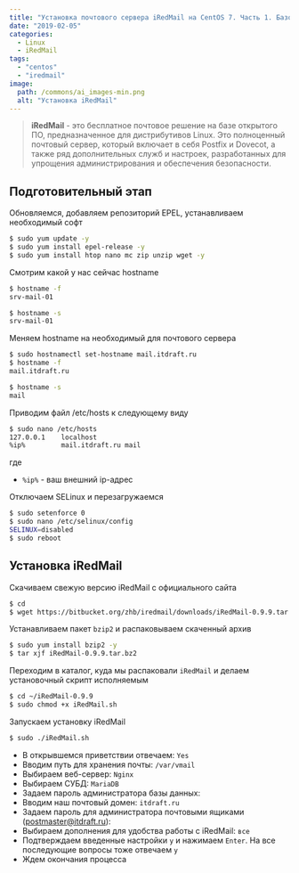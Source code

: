 ```yaml
---
title: "Установка почтового сервера iRedMail на CentOS 7. Часть 1. Базовая установка"
date: "2019-02-05"
categories: 
  - Linux
  - iRedMail
tags: 
  - "centos"
  - "iredmail"
image:
  path: /commons/ai_images-min.png
  alt: "Установка iRedMail"
---
```


> **iRedMail** - это бесплатное почтовое решение на базе открытого ПО, предназначенное для дистрибутивов Linux. Это полноценный почтовый сервер, который включает в себя Postfix и Dovecot, а также ряд дополнительных служб и настроек, разработанных для упрощения администрирования и обеспечения безопасности.

## Подготовительный этап

Обновляемся, добавляем репозиторий EPEL, устанавливаем необходимый софт

```sh
$ sudo yum update -y
$ sudo yum install epel-release -y
$ sudo yum install htop nano mc zip unzip wget -y
```

Смотрим какой у нас сейчас hostname

```sh
$ hostname -f
srv-mail-01

$ hostname -s
srv-mail-01
```

Меняем hostname на необходимый для почтового сервера

```sh
$ sudo hostnamectl set-hostname mail.itdraft.ru
$ hostname -f
mail.itdraft.ru

$ hostname -s
mail
```

Приводим файл /etc/hosts к следующему виду

```sh
$ sudo nano /etc/hosts
127.0.0.1    localhost
%ip%         mail.itdraft.ru mail
```

где

- `%ip%` - ваш внешний ip-адрес

Отключаем SELinux и перезагружаемся

```sh
$ sudo setenforce 0
$ sudo nano /etc/selinux/config
SELINUX=disabled
$ sudo reboot
```

## Установка iRedMail

Скачиваем свежую версию iRedMail с официального сайта

```sh
$ cd
$ wget https://bitbucket.org/zhb/iredmail/downloads/iRedMail-0.9.9.tar.bz2
```

Устанавливаем пакет `bzip2` и распаковываем скаченный архив

```sh
$ sudo yum install bzip2 -y
$ tar xjf iRedMail-0.9.9.tar.bz2
```

Переходим в каталог, куда мы распаковали `iRedMail` и делаем установочный скрипт исполняемым

```sh
$ cd ~/iRedMail-0.9.9
$ sudo chmod +x iRedMail.sh
```

Запускаем установку iRedMail

```sh
$ sudo ./iRedMail.sh
```

- В открывшемся приветствии отвечаем: `Yes`
- Вводим путь для хранения почты: `/var/vmail`
- Выбираем веб-сервер: `Nginx`
- Выбираем СУБД: `MariaDB`
- Задаем пароль администратора базы данных: 
- Вводим наш почтовый домен: `itdraft.ru`
- Задаем пароль для администратора почтовыми ящиками (postmaster@itdraft.ru):
- Выбираем дополнения для удобства работы с iRedMail: `все`
- Подтверждаем введенные настройки `y` и нажимаем `Enter`. На все последующие вопросы тоже отвечаем `y`
- Ждем окончания процесса
